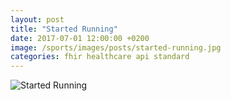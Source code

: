 ```yaml
---
layout: post
title: "Started Running"
date: 2017-07-01 12:00:00 +0200
image: /sports/images/posts/started-running.jpg
categories: fhir healthcare api standard
---
```


![Started Running](/sports/images/posts/started-running.jpg)